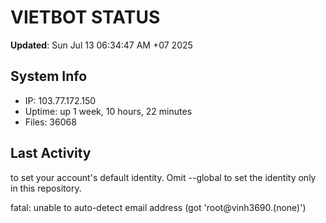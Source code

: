# VIETBOT STATUS
**Updated**: Sun Jul 13 06:34:47 AM +07 2025

## System Info
- IP: 103.77.172.150
- Uptime: up 1 week, 10 hours, 22 minutes
- Files: 36068

## Last Activity

to set your account's default identity.
Omit --global to set the identity only in this repository.

fatal: unable to auto-detect email address (got 'root@vinh3690.(none)')
